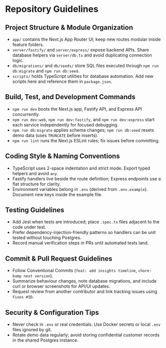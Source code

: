 # Repository Guidelines

## Project Structure & Module Organization

- `app/` contains the Next.js App Router UI; keep new routes modular inside feature folders.
- `server/fastify/` and `server/express/` expose backend APIs. Share database helpers via `server/db.ts` and avoid duplicating connection logic.
- `db/migrations/` and `db/seeds/` store SQL files executed through `npm run db:migrate` and `npm run db:seed`.
- `scripts/` holds TypeScript utilities for database automation. Add new scripts here and reference them in `package.json`.

## Build, Test, and Development Commands

- `npm run dev` boots the Next.js app, Fastify API, and Express API concurrently.
- `npm run dev:web`, `npm run dev:fastify`, and `npm run dev:express` start each service independently for focused debugging.
- `npm run db:migrate` applies schema changes; `npm run db:seed` resets demo data (uses `TRUNCATE` before inserts).
- `npm run lint` runs the Next.js ESLint rules; fix issues before committing.

## Coding Style & Naming Conventions

- TypeScript uses 2-space indentation and strict mode. Export typed helpers and avoid `any`.
- Fastify handlers live beside the route definition; Express endpoints use a flat structure for clarity.
- Environment variables belong in `.env` (derived from `.env.example`). Document new keys inside the example file.

## Testing Guidelines

- Add Jest when tests are introduced; place `.spec.ts` files adjacent to the code under test.
- Prefer dependency-injection-friendly patterns so handlers can be unit tested without touching Postgres.
- Record manual verification steps in PRs until automated tests land.

## Commit & Pull Request Guidelines

- Follow Conventional Commits (`feat: add insights timeline`, `chore: bump next version`).
- Summarize behaviour changes, note database migrations, and include curl or browser screenshots for API/UI updates.
- Request review from another contributor and link tracking issues using `Fixes #ID`.

## Security & Configuration Tips

- Never check in `.env` or real credentials. Use Docker secrets or local `.env` files ignored by git.
- Rotate demo data regularly; avoid storing confidential customer records in the shared Postgres instance.
